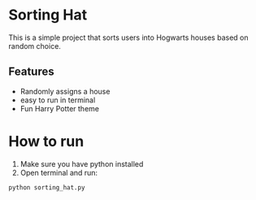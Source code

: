 # Sorting Hat

This is a simple project that sorts users into Hogwarts houses based on random choice.

## Features 

- Randomly assigns a house
- easy to run in terminal
- Fun Harry Potter theme

# How to run

1. Make sure you have python installed
2. Open terminal and run:

```
python sorting_hat.py 
